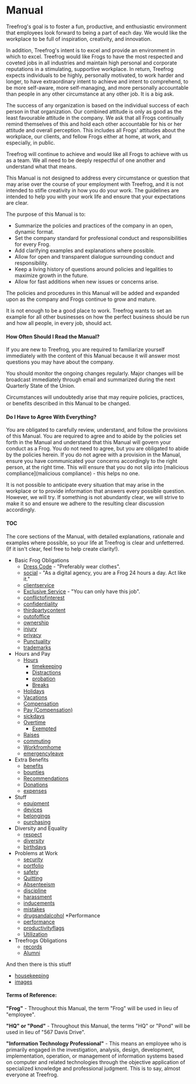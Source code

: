 # Manual

Treefrog's goal is to foster a fun, productive, and enthusiastic environment that employees look forward to being a part of each day. We would like the workplace to be full of inspiration, creativity, and innovation.

In addition, Treefrog's intent is to excel and provide an environment in which to excel. Treefrog would like Frogs to have the most respected and coveted jobs in all industries and maintain high personal and corporate reputations in a stimulating, supportive workplace. In return, Treefrog expects individuals to be highly, personally motivated, to work harder and longer, to have extraordinary intent to achieve and intent to comprehend, to be more self-aware, more self-managing, and more personally accountable than people in any other circumstance at any other job. It is a big ask.

The success of any organization is based on the individual success of each person in that organization. Our combined attitude is only as good as the least favourable attitude in the company. We ask that all Frogs continually remind themselves of this and hold each other accountable for his or her attitude and overall perception. This includes all Frogs' attitudes about the workplace, our clients, and fellow Frogs either at home, at work, and especially, in public.

Treefrog will continue to achieve and would like all Frogs to achieve with us as a team. We all need to be deeply respectful of one another and understand what that means.

This Manual is not designed to address every circumstance or question that may arise over the course of your employment with Treefrog, and it is not intended to stifle creativity in how you do your work. The guidelines are intended to help you with your work life and ensure that your expectations are clear.

The purpose of this Manual is to:

- Summarize the policies and practices of the company in an open, dynamic format.
- Set the company standard for professional conduct and responsibilities for every Frog.
- Add clarifying examples and explanations where possible.
- Allow for open and transparent dialogue surrounding conduct and responsibility.
- Keep a living history of questions around policies and legalities to maximize growth in the future.
- Allow for fast additions when new issues or concerns arise.

The policies and procedures in this Manual will be added and expanded upon as the company and Frogs continue to grow and mature.

It is not enough to be a good place to work. Treefrog wants to set an example for all other businesses on how the perfect business should be run and how all people, in every job, should act.

#### How Often Should I Read the Manual?

If you are new to Treefrog, you are required to familiarize yourself immediately with the content of this Manual because it will answer most questions you may have about the company.

You should monitor the ongoing changes regularly. Major changes will be broadcast immediately through email and summarized during the next Quarterly State of the Union.

Circumstances will undoubtedly arise that may require policies, practices, or benefits described in this Manual to be changed.

#### Do I Have to Agree With Everything?

You are obligated to carefully review, understand, and follow the provisions of this Manual. You are required to agree and to abide by the policies set forth in the Manual and understand that this Manual will govern your conduct as a Frog. You do not need to agree, but you are obligated to abide by the policies herein. If you do not agree with a provision in the Manual, ensure you have communicated your concerns accordingly to the right person, at the right time. This will ensure that you do not slip into [malicious compliance](malicious compliance) - this helps no one.

It is not possible to anticipate every situation that may arise in the workplace or to provide information that answers every possible question. However, we will try. If something is not abundantly clear, we will strive to make it so and ensure we adhere to the resulting clear discussion accordingly.

#### TOC

The core sections of the Manual, with detailed explanations, rationale and examples where possible, so your life at Treefrog is clear and unfetterred. (If it isn't clear, feel free to help create clarity!).

* Basic Frog Obligations
	* [Dress Code](Manual/dress.md) - "Preferably wear clothes".
	* [social](Manual/social.md) - "As a digital agency, you are a Frog 24 hours a day. Act like it."
	* [clientservice](Manual/clientservice.md)
	* [Exclusive Service](Manual/exclusiveservice.md) - "You can only have this job".
	* [conflictofinterest](Manual/conflictofinterest.md)
	* [confidentiality](Manual/confidentiality.md)
	* [thirdpartycontent](Manual/thirdpartycontent.md)
	* [outofoffice](Manual/outofoffice.md)
	* [ownership](Manual/ownership.md)
	* [injury](Manual/injury.md)
	* [privacy](Manual/privacy.md)
	* [Punctuality](Manual/Punctuality.md)
	* [trademarks](Manual/trademarks.md)
* Hours and Pay
	* [Hours](Manual/hours.md)
		* [timekeeping](Manual/timekeeping.md)
		* [Distractions](Manual/distractions.md)
		* [probation](Manual/probation.md)
		* [Breaks](Manual/breaks.md)
	* [Holidays](Manual/holidays.md)
	* [Vacations](Manual/vacations.md)
	* [Compensation](Manual/Compensation.md)
	* [Pay (Compensation)](Manual/pay.md)
	* [sickdays](Manual/sickdays.md)
	* [Overtime](Manual/overtime.md)
		* [Exempted](Manual/Exempted.md)
	* [Raises](Manual/raises.md)
	* [commuting](Manual/commuting.md)
	* [Workfromhome](Manual/workfromhome.md)
	* [emergencyleave](Manual/emergencyleave.md)
* Extra Benefits
	* [benefits](Manual/benefits.md)
	* [bounties](Manual/bounties.md)
	* [Recommendations](Manual/Recommendations.md)
	* [Donations](Manual/Donations.md)
	* [expenses](Manual/expenses.md)
* Stuff
	* [equipment](Manual/equipment.md)
	* [devices](Manual/devices.md)
	* [belongings](Manual/belongings.md)
	* [purchasing](Manual/purchasing.md)
* Diversity and Equality
	* [respect](Manual/respect.md)
	* [diversity](Manual/diversity.md)
	* [birthdays](Manual/birthdays.md)
* Problems at Work
	* [security](Manual/security.md)
	* [portfolio](Manual/portfolio.md)
	* [safety](Manual/safety.md)
	* [Quitting](Manual/Quitting.md)
	* [Absenteeism](Manual/absenteeism.md)
	* [discipline](Manual/discipline.md)
	* [harassment](Manual/harassment.md)
	* [inducements](Manual/inducements.md)
	* [mistakes](Manual/mistakes.md)
	* [drugsandalcohol](Manual/drugsandalcohol.md)
*Performance
	* [performance](Manual/performance.md)
	* [productivityflags](Manual/productivityflags.md)
	* [Utilization](Manual/Utilization.md)
* Treefrogs Obligations
	* [records](Manual/records.md)
	* [Alumni](Manual/Alumni.md)

And then there is this stiuff
	
* [housekeeping](Manual/housekeeping.md)
* [images](Manual/images.md)


#### Terms of Reference:

**"Frog"** - Throughout this Manual, the term "Frog" will be used in lieu of "employee".

**"HQ" or "Pond"** - Throughout this Manual, the terms "HQ" or "Pond" will be used in lieu of "567 Davis Drive".

**"Information Technology Professional"** - This means an employee who is primarily engaged in the investigation, analysis, design, development, implementation, operation, or management of information systems based on computer and related technologies through the objective application of specialized knowledge and professional judgment. This is to say, almost everyone at Treefrog.


